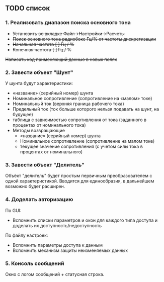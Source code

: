 ## TODO список

### 1. Реализовать диапазон поиска основного тона
* <s>Установить во вкладке Файл->Настройки->Расчеты</s>
* <s>Поиск основного тона		радиобокс 	Гц/% от частоты дискретизации</s>
* <s>Начальная частота   	[      ] Гц / %</s>
* <s>Конечная частота     	[      ] Гц	 / %</s>

<s>Написать код применяющий данные в новых полях</s>

### 2. Завести объект "Шунт"
У шунта будут характеристики:
* «название» (серийный номер) шунта
* Номинальное сопротивление (сопротивление на «малом» токе)
* Номинальный ток (верхняя граница рабочего  тока)
* Предельный ток (ток больше которого нельзя подавать на шунт, на будущее)
* таблица с зависимостью сопротивления от тока (заданного в процентах от номинального тока)
* Методы возвращающие
  * «название» (серийный номер) шунта
  * Номинальное сопротивление (сопротивление на малом токе)
  * текущее значение сопротивления (с учетом силы тока в процентах от номинального)

### 3. Завести объект "Делитель"
Объёкт "делитель" будет простым первичным преобразователем с одной характеристикой. Вводится для единообразия, в дальнейшем возможно будет расширен.

### 4. Доделать авторизацию
По GUI:
* Вспомнить списки параметров и окон для каждого типа доступа и доделать их доступность/недоступность

По файлу настроек:
* Вспомнить параметры доступа к данным
* Вспомнить механизм защиты неизменяемых данных

### 5. Консоль сообщений
Окно с логом сообщений + статусная строка.
